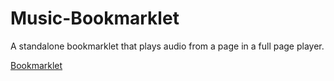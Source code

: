 # Music-Bookmarklet
A standalone bookmarklet that plays audio from a page in a full page player.

<a href='javascript:var e,t,n=document.links,i=[],a=0;for(t in n){var o=n[t].toString().toUpperCase();-1==o.indexOf(".MP3")&&-1==o.indexOf(".OGG")&&-1==o.indexOf(".WAV")||i.push(n[t])}var d=f("div","player","","",""),r=f("div","playing","","",""),p=f("div","progressbar","","",function(t){var n=t.clientX;n/=window.innerWidth,e.currentTime=e.duration*n}),l=f("div","progress","","","");p.appendChild(l),r.appendChild(p);var s=f("div","songname","","","");r.appendChild(s);var u=f("div","buttons","","","");u.appendChild(f("button","","|<","",function(){a--,v()})),u.appendChild(f("button","",">","",function(){e.paused?e.play():e.pause()})),u.appendChild(f("button","",">|","",function(){a++,v()})),u.appendChild(f("button","","><","",function(){a=Math.floor(Math.random()*i.length),v()})),u.appendChild(f("button","","V","",function(){d.classList.toggle("pl")})),r.appendChild(u),d.appendChild(r);var c=f("ul","playlist","","","");for(songIndex in i){var h=decodeURIComponent(unescape(i[songIndex].href));c.appendChild(f("li","",h.substring(h.lastIndexOf("/")+1),songIndex,function(){a=parseInt(this.getAttribute("data")),v()}))}d.appendChild(c);var g=f("style","","","","");g.innerHTML=".player{position:absolute;top:0;bottom:0;left:0;right:0;background:#87ceeb;font-size:x-large}.playing,.playlist,.progressbar{position:relative}.playing{height:100%;width:100%}.pl .playing{height:20%}.playlist{height:0%;width:100%;box-sizing:border-box;max-width:800px;margin:auto;overflow:scroll}.pl .playlist{height:80%}.progressbar{height:100%;width:100%;text-align:center}.progress{height:100%;background:orange;text-align:center}.buttons,.songname{position:absolute;width:100%;text-align:center}.songname{top:33%}.buttons{top:66%}.player button{background:0 0;border:none;font-size:x-large}",d.appendChild(g);var b=document.createElement("meta"),m=document.createAttribute("name");function v(){e.src=i[a],e.play();var t=decodeURIComponent(i[a].href);s.innerHTML=t.substring(t.lastIndexOf("/")+1)}function f(e,t,n,i,a){var o=document.createElement(e);""!=t&&o.classList.add(t);var d=document.createAttribute("data");return d.value=i,o.setAttributeNode(d),o.appendChild(document.createTextNode(n)),o.onclick=a,o}function C(){l.style.width=e.currentTime/e.duration*100+"%",requestAnimationFrame(C)}m.value="viewport",b.setAttributeNode(m),(m=document.createAttribute("content")).value="width=device-width, initial-scale=1",b.setAttributeNode(m),document.head.appendChild(b),document.body.innerHTML="",document.body.appendChild(d),(e=new Audio).addEventListener("ended",function(){a++,v()},!1),v(),requestAnimationFrame(C);'>Bookmarklet</a>
